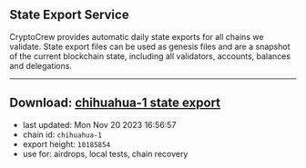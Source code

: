 ## State Export Service
CryptoCrew provides automatic daily state exports for all chains we validate. State export files can be used as genesis files and are a snapshot of the current blockchain state, including all validators, accounts, balances and delegations.

---
**Download: [chihuahua-1 state export](https://dl.ccvalidators.com/SERVICE/chihuahua/chihuahua-1_export_10185854.json)**
---

- last updated: Mon Nov 20 2023 16:56:57
- chain id: `chihuahua-1`
- export height: `10185854`
- use for: airdrops, local tests, chain recovery
